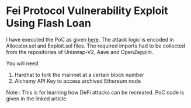 
# Fei Protocol Vulnerability Exploit Using Flash Loan

I have executed the PoC as given [here](https://medium.com/immunefi/fei-protocol-flashloan-vulnerability-postmortem-7c5dc001affb). The attack logic is encoded in Allocator.sol and Exploit.sol files. The required imports had to be collected from the repositories of Uniswap-V2, Aave and OpenZepplin.

You will need 
1. Hardhat to fork the mainnet at a certain block number
2. Alchemy API Key to access archived Ethereum node

Note : This is for learning how DeFi attacks can be recreated. PoC code is given in the linked article.
